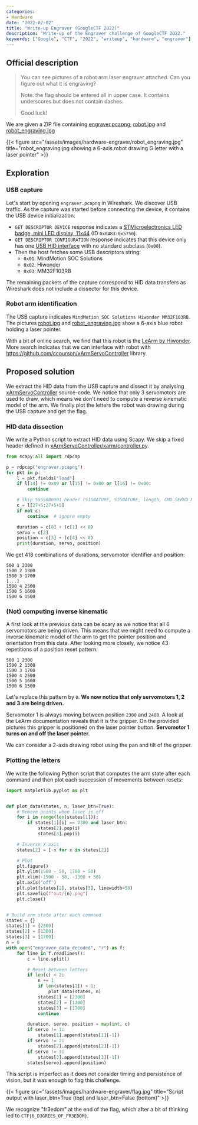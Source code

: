 ```yaml
---
categories:
- Hardware
date: "2022-07-02"
title: "Write-up Engraver (GoogleCTF 2022)"
description: "Write-up of the Engraver challenge of GoogleCTF 2022."
keywords: ["Google", "CTF", "2022", "writeup", "hardware", "engraver"]
---
```


## Official description

> You can see pictures of a robot arm laser engraver attached.
> Can you figure out what it is engraving?
>
> Note: the flag should be entered all in upper case. It contains underscores but does not contain dashes.
>
> Good luck!

We are given a ZIP file containing
[engraver.pcapng](https://github.com/google/google-ctf/raw/66de2426aaf3e37e4314714d1eb588d5804c62d6/2022/hardware-engraver/attachments/engraver.pcapng),
[robot.jpg](https://raw.githubusercontent.com/google/google-ctf/66de2426aaf3e37e4314714d1eb588d5804c62d6/2022/hardware-engraver/attachments/robot.jpg)
and
[robot_engraving.jpg](https://raw.githubusercontent.com/google/google-ctf/66de2426aaf3e37e4314714d1eb588d5804c62d6/2022/hardware-engraver/attachments/robot_engraving.jpg)

{{< figure src="/assets/images/hardware-engraver/robot_engraving.jpg" title="robot_engraving.jpg showing a 6-axis robot drawing G letter with a laser pointer" >}}

## Exploration

### USB capture

Let's start by opening `engraver.pcapng` in Wireshark. We discover USB traffic.
As the capture was started before connecting the device, it contains the USB
device initialization:
  - `GET DESCRIPTOR DEVICE` response indicates a [STMicroelectronics LED badge, mini LED display, 11x44](https://linux-hardware.org/index.php?id=usb:0483-5750) (ID `0x0483:0x5750`).
  - `GET DESCRIPTOR CONFIGURATION` response indicates that this device only has one [USB HID interface](https://en.wikipedia.org/wiki/USB_human_interface_device_class) with no standard subclass (`0x00`).
  - Then the host fetches some USB descriptors string:
      - `0x01`: MindMotion SOC Solutions
      - `0x02`: Hiwonder
      - `0x03`: MM32F103RB

The remaining packets of the capture correspond to HID data transfers as
Wireshark does not include a dissector for this device.

### Robot arm identification

The USB capture indicates `MindMotion SOC Solutions Hiwonder MM32F103RB`.
The pictures [robot.jpg](https://raw.githubusercontent.com/google/google-ctf/66de2426aaf3e37e4314714d1eb588d5804c62d6/2022/hardware-engraver/attachments/robot.jpg)
and
[robot_engraving.jpg](https://raw.githubusercontent.com/google/google-ctf/66de2426aaf3e37e4314714d1eb588d5804c62d6/2022/hardware-engraver/attachments/robot_engraving.jpg)
show a 6-axis blue robot holding a laser pointer.

With a bit of online search, we find that this robot is the
[LeArm by Hiwonder](https://www.hiwonder.com/store/learn/2.html).
More search indicates that we can interface with robot with
<https://github.com/ccourson/xArmServoController> library.

## Proposed solution

We extract the HID data from the USB capture and dissect it by analysing
[xArmServoController](https://github.com/ccourson/xArmServoController)
source-code.
We notice that only 3 servomotors are used to draw, which means we don't need
to compute a reverse kinematic model of the arm. We finally plot the letters
the robot was drawing during the USB capture and get the flag.

### HID data dissection

We write a Python script to extract HID data using Scapy.
We skip a fixed header defined in [xArmServoController/xarm/controller.py](https://github.com/ccourson/xArmServoController/blob/33cd7a0bd924c60a758ed69e85294620e72abc5b/Python/xarm/controller.py#L143).

```Python
from scapy.all import rdpcap

p = rdpcap("engraver.pcapng")
for pkt in p:
    l = pkt.fields["load"]
    if l[14] != 0x09 or l[15] != 0x00 or l[16] != 0x00:
        continue

    # Skip 5555080301 header (SIGNATURE, SIGNATURE, length, CMD_SERVO_MOVE, 1)
    c = l[27+5:27+5+5]
    if not c:
        continue  # ignore empty

    duration = c[0] + (c[1] << 8)
    servo = c[2]
    position = c[3] + (c[4] << 8)
    print(duration, servo, position)
```

We get 418 combinations of durations, servomotor identifier and position:
```
500 1 2300
1500 2 1300
1500 3 1700
[...]
1500 4 2500
1500 5 1600
1500 6 1500
```

### (Not) computing inverse kinematic

A first look at the previous data can be scary as we notice that all 6
servomotors are being driven. This means that we might need to compute a inverse
kinematic model of the arm to get the pointer position and orientation from
this data.
After looking more closely, we notice 43 repetitions of a position reset
pattern:
```
500 1 2300
1500 2 1300
1500 3 1700
1500 4 2500
1500 5 1600
1500 6 1500
```

Let's replace this pattern by `0`.
**We now notice that only servomotors 1, 2 and 3 are being driven.**

Servomotor 1 is always moving between position `2300` and `2400`. A look at
the LeArm documentation reveals that it is the gripper. On the provided pictures
this gripper is positioned on the laser pointer button.
**Servomotor 1 turns on and off the laser pointer.**

We can consider a 2-axis drawing robot using the pan and tilt of the gripper.

### Plotting the letters

We write the following Python script that computes the arm state after each
command and then plot each succession of movements between resets:
```Python
import matplotlib.pyplot as plt


def plot_data(states, n, laser_btn=True):
    # Remove points when laser is off
    for i in range(len(states[1])):
        if states[1][i] == 2300 and laser_btn:
            states[2].pop(i)
            states[3].pop(i)

    # Inverse X axis
    states[2] = [-x for x in states[2]]

    # Plot
    plt.figure()
    plt.ylim(1500 - 50, 1700 + 50)
    plt.xlim(-1500 - 50, -1300 + 50)
    plt.axis('off')
    plt.plot(states[2], states[3], linewidth=50)
    plt.savefig(f"out/{n}.png")
    plt.close()


# Build arm state after each command
states = {}
states[1] = [2300]
states[2] = [1300]
states[3] = [1700]
n = 0
with open("engraver_data_decoded", "r") as f:
    for line in f.readlines():
        c = line.split()

        # Reset between letters
        if len(c) < 2:
            n += 1
            if len(states[1]) > 1:
                plot_data(states, n)
            states[1] = [2300]
            states[2] = [1300]
            states[3] = [1700]
            continue

        duration, servo, position = map(int, c)
        if servo != 1:
            states[1].append(states[1][-1])
        if servo != 2:
            states[2].append(states[2][-1])
        if servo != 3:
            states[3].append(states[3][-1])
        states[servo].append(position)
```

This script is imperfect as it does not consider timing and
persistence of vision, but it was enough to flag this challenge.

{{< figure src="/assets/images/hardware-engraver/flag.jpg" title="Script output with laser_btn=True (top) and laser_btn=False (bottom)" >}}

We recognize "fr3edom" at the end of the flag, which after a bit of thinking led
to `CTF{6_D3GREES_OF_FR3EDOM}`.
